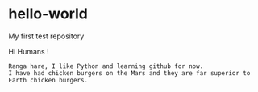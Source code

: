 # hello-world
My first test repository

Hi Humans !

    Ranga hare, I like Python and learning github for now.
    I have had chicken burgers on the Mars and they are far superior to Earth chicken burgers.
